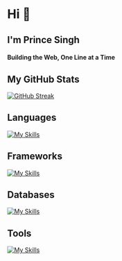 <h1>Hi 👋</h1>
<h2>I'm Prince Singh</h2>

<h4 >
  <b>Building the Web, One Line at a Time</b>
</h4>

<h2>My GitHub Stats</h2>
<!-- <img src="https://github-readme-stats.vercel.app/api?username=prince-singh-05&show_icons=true&show=reviews,prs_merged,prs_merged_percentage&theme=dark" /> -->

[![GitHub Streak](https://github-readme-streak-stats.herokuapp.com/?user=Prince-Singh-05&theme=radical)](https://git.io/streak-stats)

<h2>Languages</h2>

[![My Skills](https://skillicons.dev/icons?i=ts,js,cpp,bash,java)](https://skillicons.dev)

<h2>Frameworks</h2>
  
[![My Skills](https://skillicons.dev/icons?i=express,react,nextjs,tailwindcss)](https://skillicons.dev)

<h2>Databases</h2>
  
[![My Skills](https://skillicons.dev/icons?i=postgres,mongo,mysql)](https://skillicons.dev)

<h2>Tools</h2>
 
[![My Skills](https://skillicons.dev/icons?i=neovim,vim,git,docker,linux,githubactions)](https://skillicons.dev)
